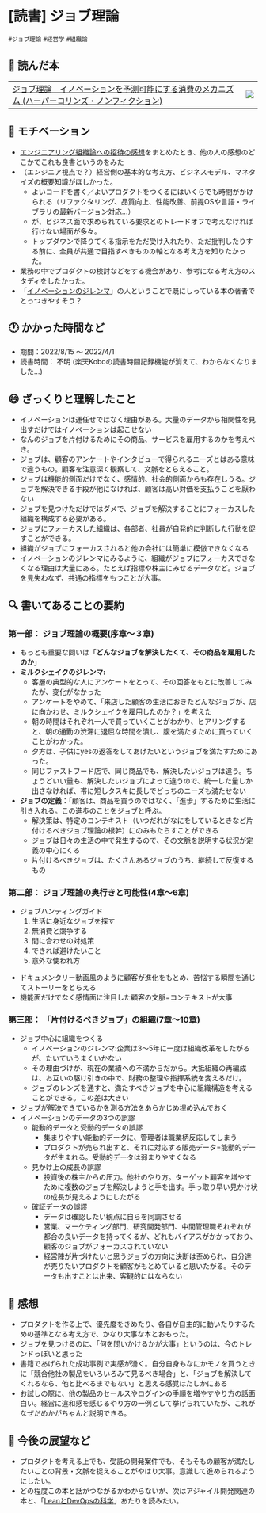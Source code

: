 # [読書] ジョブ理論
`#ジョブ理論` `#経営学` `#組織論`

## :closed_book: 読んだ本
|||
|:--|:-:|
|[ジョブ理論　イノベーションを予測可能にする消費のメカニズム (ハーパーコリンズ・ノンフィクション)](https://www.amazon.co.jp/dp/B0746JCN8B/ref=dp-kindle-redirect?_encoding=UTF8&btkr=1)| ![](https://m.media-amazon.com/images/I/51gxV-GXv2L.jpg)|

## :muscle: モチベーション
- [エンジニアリング組織論への招待の感想](../../2021/invitation-to-engineering-organization-theory/index.html)をまとめたとき、他の人の感想のどこかでこれも良書というのをみた
- （エンジニア視点で？）経営側の基本的な考え方、ビジネスモデル、マネタイズの概要知識がほしかった。
  - よいコードを書く／よいプロダクトをつくるにはいくらでも時間がかけられる（リファクタリング、品質向上、性能改善、前提OSや言語・ライブラリの最新バージョン対応...）
  - が、ビジネス面で求められている要求とのトレードオフで考えなければ行けない場面が多々。
  - トップダウンで降りてくる指示をただ受け入れたり、ただ批判したりする前に、全員が共通で目指すべきものの軸となる考え方を知りたかった。
- 業務の中でプロダクトの検討などをする機会があり、参考になる考え方のスタディをしたかった。
- 「[イノベーションのジレンマ](https://www.amazon.co.jp/%E3%82%A4%E3%83%8E%E3%83%99%E3%83%BC%E3%82%B7%E3%83%A7%E3%83%B3%E3%81%AE%E3%82%B8%E3%83%AC%E3%83%B3%E3%83%9E-%E2%80%95%E6%8A%80%E8%A1%93%E9%9D%A9%E6%96%B0%E3%81%8C%E5%B7%A8%E5%A4%A7%E4%BC%81%E6%A5%AD%E3%82%92%E6%BB%85%E3%81%BC%E3%81%99%E3%81%A8%E3%81%8D-Harvard-business-school/dp/4798100234)」の人ということで既にしっている本の著者でとっつきやすそう？

## :clock1: かかった時間など
* 期間：2022/8/15 〜 2022/4/1
* 読書時間： 不明 (楽天Koboの読書時間記録機能が消えて、わからなくなりました...)

##  :smile: ざっくりと理解したこと
- イノベーションは運任せではなく理由がある。大量のデータから相関性を見出すだけではイノベーションは起こせない
- なんのジョブを片付けるためにその商品、サービスを雇用するのかを考えべき。
- ジョブは、顧客のアンケートやインタビューで得られるニーズとはある意味で違うもの。顧客を注意深く観察して、文脈をとらえること。
- ジョブは機能的側面だけでなく、感情的、社会的側面からも存在しうる。ジョブを解決できる手段が他になければ、顧客は高い対価を支払うことを厭わない
- ジョブを見つけただけではダメで、ジョブを解決することにフォーカスした組織を構成する必要がある。
- ジョブにフォーカスした組織は、各部者、社員が自発的に判断した行動を促すことができる。
- 組織がジョブにフォーカスされると他の会社には簡単に模倣できなくなる
- イノベーションのジレンマにみるように、組織がジョブにフォーカスできなくなる理由は大量にある。たとえば指標や株主にみせるデータなど。ジョブを見失わなず、共通の指標をもつことが大事。

## :mag: 書いてあることの要約
### 第一部： ジョブ理論の概要(序章〜３章)
* もっとも重要な問いは「**どんなジョブを解決したくて、その商品を雇用したのか**」
* **ミルクシェイクのジレンマ:**
  * 客層の典型的な人にアンケートをとって、その回答をもとに改善してみたが、変化がなかった
  * アンケートをやめて、「来店した顧客の生活におきたどんなジョブが、店に向かわせ、ミルクシェイクを雇用したのか？」を考えた
  * 朝の時間はそれぞれ一人で買っていくことがわかり、ヒアリングすると、朝の通勤の渋滞に退屈な時間を潰し、腹を満たすために買っていくことがわかった。
  * 夕方は、子供にyesの返答をしてあげたいというジョブを満たすためにあった。
  * 同じファストフード店で、同じ商品でも、解決したいジョブは違う。ちょうどいい量も、解決したいジョブによって違うので、統一した量しか出さなければ、帯に短しタスキに長しでどっちのニーズも満たせない
* **ジョブの定義**：「顧客は、商品を買うのではなく、「進歩」するために生活に引き入れる。この進歩のことをジョブと呼ぶ。
  * 解決策は、特定のコンテキスト（いつだれがなにをしているときなど片付けるべきジョブ理論の根幹）にのみもたらすことができる
  * ジョブは日々の生活の中で発生するので、その文脈を説明する状況が定義の中心にくる
  * 片付けるべきジョブは、たくさんあるジョブのうち、継続して反復するもの
### 第二部： ジョブ理論の奥行きと可能性(4章〜6章)
* ジョブハンティングガイド
  1. 生活に身近なジョブを探す
  2. 無消費と競争する
  3. 間に合わせの対処策
  4. できれば避けたいこと
  5. 意外な使われ方
- ドキュメンタリー動画風のように顧客が進化をもとめ、苦悩する瞬間を通じてストーリーをとらえる
- 機能面だけでなく感情面に注目した顧客の文脈=コンテキストが大事

### 第三部： 「片付けるべきジョブ」の組織(7章〜10章)
* ジョブ中心に組織をつくる
  - イノベーションのジレンマ:企業は3〜5年に一度は組織改革をしたがるが、たいていうまくいかない
  - その理由づけが、現在の業績への不満からだから。大抵組織の再編成は、お互いの駆け引きの中で、財務の整理や指揮系統を変えるだけ。
  - ジョブのレンズを通すと、満たすべきジョブを中心に組織構造を考えることができる。この差は大きい
* ジョブが解決できているかを測る方法をあらかじめ埋め込んでおく
* イノベーションのデータの3つの誤謬
  * 能動的データと受動的データの誤謬
    - 集まりやすい能動的データに、管理者は職業柄反応してしまう
    - プロダクトが売られ出すと、それに対応する販売データ=能動的データが生まれる。受動的データは弱まりやすくなる
  * 見かけ上の成長の誤謬
    - 投資後の株主からの圧力。他社のやり方。ターゲット顧客を増やすために複数のジョブを解決しようと手を出す。手っ取り早い見かけ状の成長が見えるようにしたがる
  * 確証データの誤謬
    - データは確認したい観点に自らを同調させる
    - 営業、マーケティング部門、研究開発部門、中間管理職それぞれが都合の良いデータを持ってくるが、どれもバイアスがかかっており、顧客のジョブがフォーカスされていない
    - 経営陣が片づけたいと思うジョブの方向に決断は歪められ、自分達が売りたいプロダクトを顧客がもとめていると思いたがる。そのデータも出すことは出来、客観的にはならない


## :tada: 感想
- プロダクトを作る上で、優先度をきめたり、各自が自主的に動いたりするための基準となる考え方で、かなり大事な本とおもった。
- ジョブを見つけるのに、「何を問いかけるかが大事」というのは、今のトレンドっぽいと思った
- 書籍であげられた成功事例で実感が湧く。自分自身もなにかモノを買うときに「競合他社の製品をいろいろみて見るべき場合」と、「ジョブを解決してくれるなら、他と比べるまでもない」と思える感覚はたしかにある
- お試しの際に、他の製品のセールスやログインの手順を増やすやり方の話面白い。経営に違和感を感じるやり方の一例として挙げられていたが、これがなぜだめかがちゃんと説明できる。

## :telescope: 今後の展望など
- プロダクトを考える上でも、受託の開発案件でも、そもそもの顧客が満たしたいことの背景・文脈を捉えることがやはり大事。意識して進められるようにしたい。
- どの程度この本と話がつながるかわからないが、次はアジャイル開発関連の本と、「[LeanとDevOpsの科学](https://www.amazon.co.jp/dp/B07L2R3LTN/ref=dp-kindle-redirect?_encoding=UTF8&btkr=1)」あたりを読みたい。

